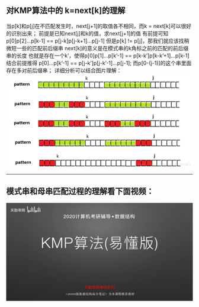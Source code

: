 ## 对KMP算法中的 k=next[k]的理解

当p[k]和p[j]在不匹配发生时，next[j+1]的取值各不相同，而k = next[k]可以很好的识别出来；
前提是已知next[j]和k的值，求next[j+1]的值
有前提可知 p[0]p[2]…p[k-1] == p[j-k]p[j-k+1]…p[j-1]
但是p[k] != p[j]，那我们就应该找稍微短一些的匹配前后缀串
next[k]的意义是在模式串的k角标之前的匹配的前后缀串的长度
也就是存在一个k’，使得p[0]p[1]…p[k’-1] == p[k-k’]p[k-k’+1]…p[k-1]
结合前提推得 p[0]…p[k’-1] == p[j-k’]p[j-k’-1]…p[j-1];
而p[0-(j-1)]的这个串里面存在多对前后缀串；
详细分析可以结合图片理解：
![avatar](https://github.com/DashingPanda/DataStructure_Algorithm/blob/main/KMP/images/KMP1.png)


*****

      
## 模式串和母串匹配过程的理解看下面视频：    
[![Watch the video](https://github.com/DashingPanda/DataStructure_Algorithm/blob/main/KMP/images/KMP2.png)](https://pan.baidu.com/play/video#/video?path=%2F%E6%95%B0%E6%8D%AE%E7%BB%93%E6%9E%84%E4%B8%8E%E7%AE%97%E6%B3%95%E8%A7%86%E9%A2%91%2FKMP%2FTo_Understand_KMP.mp4&t=-1)
